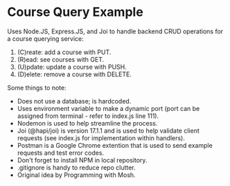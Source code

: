 # Course Query Example
Uses Node.JS, Express.JS, and Joi to handle backend CRUD operations for a course querying service:
1. (C)reate: add a course with PUT.
2. (R)ead: see courses with GET.
3. (U)pdate: update a course with PUSH.
4. (D)elete: remove a course with DELETE.

Some things to note:
- Does not use a database; is hardcoded.
- Uses environment variable to make a dynamic port (port can be assigned from terminal - refer to index.js line 111).
- Nodemon is used to help streamline the process. 
- Joi (@hapi/joi) is version 17.1.1 and is used to help validate client requests (see index.js for implementation within handlers).
- Postman is a Google Chrome extention that is used to send example requests and test error codes.
- Don't forget to install NPM in local repository.
- .gitignore is handy to reduce repo clutter.
- Original idea by Programming with Mosh.

